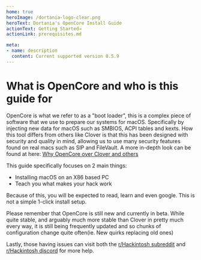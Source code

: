 ```yaml
---
home: true
heroImage: /dortania-logo-clear.png
heroText: Dortania's OpenCore Install Guide
actionText: Getting Started→
actionLink: prerequisites.md

meta:
- name: description
  content: Current supported version 0.5.9
---
```


# What is OpenCore and who is this guide for

OpenCore is what we refer to as a "boot loader", this is a complex piece of software that we use to prepare our systems for macOS. Specifically by injecting new data for macOS such as SMBIOS, ACPI tables and kexts. How this tool differs from others like Clover is that this has been designed with security and quality in mind, allowing us to use many security features found on real macs such as SIP and FileVault. A more in-depth look can be found at here: [Why OpenCore over Clover and others](why-oc.md)

This guide specifically focuses on 2 main things:

* Installing macOS on an X86 based PC
* Teach you what makes your hack work

Because of this, you will be expected to read, learn and even google. This is not a simple 1-click install setup.

Please remember that OpenCore is still new and currently in beta. While quite stable, and arguably much more stable than Clover in pretty much every way, it is still being frequently updated and so chunks of configuration change quite often(ie. New quirks replacing old ones)

Lastly, those having issues can visit both the [r/Hackintosh subreddit](https://www.reddit.com/r/hackintosh/) and [r/Hackintosh discord](https://discord.gg/u8V7N5C) for more help.
